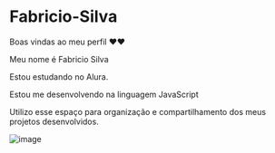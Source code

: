 # Fabricio-Silva
Boas vindas ao meu perfil ❤❤

Meu nome é Fabricio Silva

Estou estudando no Alura.

Estou me desenvolvendo na linguagem JavaScript

Utilizo esse espaço para organização e compartilhamento dos meus projetos desenvolvidos.

![image](https://github.com/fabriciohhsk/Fabricio-Silva/assets/169063148/acce105a-2729-4d34-90c9-975fdb7983b1)

